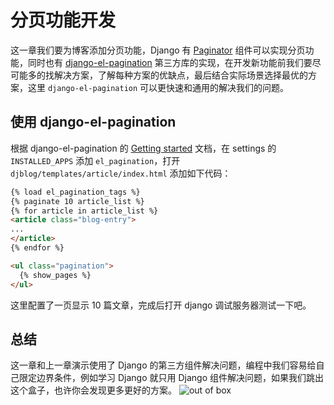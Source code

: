 # 分页功能开发

这一章我们要为博客添加分页功能，Django 有 [Paginator](https://docs.djangoproject.com/zh-hans/2.2/topics/pagination/) 组件可以实现分页功能，同时也有 [django-el-pagination](https://github.com/shtalinberg/django-el-pagination) 第三方库的实现，在开发新功能前我们要尽可能多的找解决方案，了解每种方案的优缺点，最后结合实际场景选择最优的方案，这里 `django-el-pagination` 可以更快速和通用的解决我们的问题。

## 使用 django-el-pagination
根据 django-el-pagination 的 [Getting started](https://django-el-pagination.readthedocs.io/en/latest/start.html) 文档，在 settings 的 `INSTALLED_APPS` 添加 `el_pagination`，打开 `djblog/templates/article/index.html` 添加如下代码：
```html
{% load el_pagination_tags %}
{% paginate 10 article_list %}
{% for article in article_list %}
<article class="blog-entry">
...
</article>
{% endfor %}

<ul class="pagination">
  {% show_pages %}
</ul>
```
这里配置了一页显示 10 篇文章，完成后打开 django 调试服务器测试一下吧。

## 总结
这一章和上一章演示使用了 Django 的第三方组件解决问题，编程中我们容易给自己限定边界条件，例如学习 Django 就只用 Django 组件解决问题，如果我们跳出这个盒子，也许你会发现更多更好的方案。
![out of box](http://cdn.defcoding.com/6DA95E94-5296-4FB4-8DC6-2DC67E3D1CD5.png)
